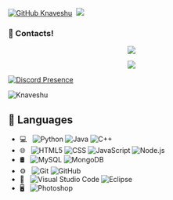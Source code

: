 [![GitHub Knaveshu](https://img.shields.io/github/followers/Knaveshu?label=follow&style=social)](https://github.com/Knaveshu)&nbsp;
<a href="https://instagram.com/knaveshu"><img src="https://img.shields.io/badge/@knaveshu-8b72ff?style=flat&logo=Instagram&logoColor=white"/></a> &nbsp;

<h3>🌟 Contacts!</h3>
<p align="center">
      <a href="https://open.spotify.com/artist/6qZjuIhb91SR2Q3HhpbM0H" target"blank_"><img src="https://img.shields.io/badge/spotify-ffbb00?style=for-the-badge&logo=spotify&logoColor=white"></a>
 
<p align="center">
      <a href="https://instagram.com/knaveshu" target"blank_"><img src="https://img.shields.io/badge/instagram-ffbb00?style=for-the-badge&logo=spotify&logoColor=white"></a>
 
[![Discord Presence](https://lanyard.cnrad.dev/api/754021977919848499)](https://discord.com/users/754021977919848499)

<img src="https://komarev.com/ghpvc/?username=Knaveshu&label=Ziyaretçi%20Sayısı&color=552b75" alt="Knaveshu" />

## 🔧 Languages
- 💻 &nbsp;
  ![Python](https://img.shields.io/badge/-Python-333333?style=flat&logo=python)
  ![Java](https://img.shields.io/badge/-Java-333333?style=flat&logo=Java&logoColor=007396)
  ![C++](https://img.shields.io/badge/-C++-333333?style=flat&logo=C%2B%2B&logoColor=00599C)
- 🌐 &nbsp;
  ![HTML5](https://img.shields.io/badge/-HTML5-333333?style=flat&logo=HTML5)
  ![CSS](https://img.shields.io/badge/-CSS-333333?style=flat&logo=CSS3&logoColor=1572B6)
  ![JavaScript](https://img.shields.io/badge/-JavaScript-333333?style=flat&logo=javascript)
  ![Node.js](https://img.shields.io/badge/-Node.js-333333?style=flat&logo=node.js)
- 🛢 &nbsp;
  ![MySQL](https://img.shields.io/badge/-MySQL-333333?style=flat&logo=mysql)
  ![MongoDB](https://img.shields.io/badge/-MongoDB-333333?style=flat&logo=mongodb)
- ⚙️ &nbsp;
  ![Git](https://img.shields.io/badge/-Git-333333?style=flat&logo=git)
  ![GitHub](https://img.shields.io/badge/-GitHub-333333?style=flat&logo=github)
- 🔧 &nbsp;
  ![Visual Studio Code](https://img.shields.io/badge/-Visual%20Studio%20Code-333333?style=flat&logo=visual-studio-code&logoColor=007ACC)
  ![Eclipse](https://img.shields.io/badge/-Eclipse-333333?style=flat&logo=eclipse-ide&logoColor=2C2255)
- 🖥 &nbsp;
  ![Photoshop](https://img.shields.io/badge/-Photoshop-333333?style=flat&logo=adobe-photoshop)







